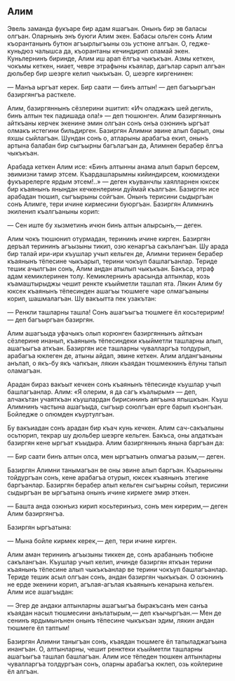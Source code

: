 ## Алим

Эвель заманда фукъаре бир адам яшагъан.
Онынъ бир эв баласы олгъан.
Оларнынъ энъ буюги Алим экен.
Бабасы ольген сонъ Алим къорантанынъ бутюн агъырлыгъыны озь устюне алгъан.
О, гедже-куньдюз чалышса да, къорантаны кечиндирип оламай экен.
Куньлернинъ биринде, Алим иш арап ёлгъа чыкъкъан.
Азмы кеткен, чокъмы кеткен, ниает, чевре этрафыны къаялар, дагълар сарып алгъан дюльбер бир шеэрге келип чыкъкъан.
О, шеэрге киргенинен:

— Манъа ыргъат керек.
Бир саати — бинъ алтын! — деп багъыргъан базиргянгъа расткеле.

Алим, базиргяннынъ сёзлерини эшитип: «Ич оладжакъ шей дегиль, бинъ алтын тек падишада ола!» — деп тюшюнген.
Алим базиргяннынъ айткъаны керчек экенине эмин олгъан сонъ онъа озюнинъ ыргъат олмакъ истегини бильдирген.
Базиргян Алимни эвине алып барып, оны яхшы сыйлагъан.
Шундан сонъ о, атларыны арабагъа екип, онынъ артына балабан бир сыгъырны багълагъан да, Алимнен берабер ёлгъа чыкъкъан.

Арабада кеткен Алим исе: «Бинъ алтынны анама алып барып берсем, эвимизни тамир этсем.
Къардашларымны кийиндирсем, коюмиздеки фукъарелерге ярдым этсем!..» — деген къуванчлы хаялларнен юксек бир къаянынъ янындан кечкенлерини дуймай къалгъан.
Базиргян исе арабадан тюшип, сыгъырыны сойгъан.
Онынъ терисини сыдыргъан сонъ Алимге, тери ичине кирмесини буюргъан.
Базиргян Алимнинъ экиленип къалгъаныны корип:

— Сен иште бу хызметинъ ичюн бинъ алтын алырсынъ,— деген.

Алим чокъ тюшюнип отурмадан, терининъ ичине кирген.
Базиргян деръал терининъ агъызыны тикип, озю кенаргъа сакълангъан.
Шу арада бир талай ири-ири къушлар учып кельген де, Алимни теринен берабер къаянынъ тёпесине чыкъарып, терини чокъуп башлагъанлар.
Териде тешик ачылгъан сонъ, Алим андан атылып чыкъкъан.
Бакъса, этраф адам кемиклеринен толу.
Кемиклернинъ арасында алтынлар, козь къамаштырыджы чешит ренкте къыйметли ташлап ята.
Лякин Алим бу юксек къаянынъ тёпесинден ашагъы тюшмеге чаре олмагъаныны корип, шашмалагъан.
Шу вакъытта пек узакътан:

— Ренкли ташларны ташла!
Сонъ ашагъыгъа тюшмеге ёл косьтеририм! — деп багъыргъан базиргян.

Алим ашагъыда уфачыкъ олып корюнген базиргяннынъ айткъан сёзлерине инанып, къаянынъ тёпесиндеки къыйметли ташларны алып, ашагъыгъа аткъан.
Базиргян исе ташларны чувалларгъа толдурып, арабагъа юклеген де, атыны айдап, эвине кеткен.
Алим алдангъаныны анълап, о якъ-бу якъ чапкъан, лякин къаядан тюшмекнинъ ёлуны тапып оламагъан.

Арадан бираз вакъыт кечкен сонъ къаянынъ тёпесинде къушлар учып башлагъанлар.
Алим: «Я олерим, я да сагъ къалырым» — деп, алчакътан учаяткъан къушлардан бирисининъ аягъына япышкъан.
Къуш Алимнинъ частына ашагъыда, сыгъыр союлгъан ерге барып къонгъан.
Бойледже о олюмден къуртулгъан.

Бу вакъиадан сонъ арадан бир къач кунь кечкен.
Алим сач-сакъалыны осьтюрип, текрар шу дюльбер шеэрге кельген.
Бакъса, оны алдаткъан базиргян кене ыргъат къыдыра.
Алим базиргяннынъ янына баргъан да:

— Бир саати бинъ алтын олса, мен ыргъатынъ олмагъа разым,— деген.

Базиргян Алимни танымагъан ве оны эвине алып баргъан.
Къарыныны тойдургъан сонъ, кене арабагъа отурып, юксек къаянынъ этегине баргъанлар.
Базиргян берабер алып кельген сыгъырны сойып, терисини сыдыргъан ве ыргъатына онынъ ичине кирмеге эмир эткен.

— Башта анда озюнъиз кирип косьтеринъиз, сонъ мен кирерим,— деген Алим базиргянгъа.

Базиргян ыргъатына:

— Мына бойле кирмек керек,— деп, тери ичине кирген.

Алим аман терининъ агъызыны тиккен де, сонъ арабанынъ тюбюне сакълангъан.
Къушлар учып келип, ичинде базиргян яткъан терини къаянынъ тёпесине алып чыкъкъанлар ве терини чокъуп башлагъанлар.
Териде тешик асыл олгъан сонъ, андан базиргян чыкъкъан.
О озюнинъ не ерде экенини корип, агълая-агълая къаянынъ кенарына кельген.
Алим исе ашагъыдан:

— Эгер де андаки алтынларны ашагъыгъа быракъсанъ мен санъа къаядан насыл тюшмесини анълатырым,— деп къычыргъан.— Мен де сенинъ ярдымынънен онынъ тёпесине чыкъкъан эдим, лякин андан тюшмеге ёл таптым!

Базиргян Алимни таныгъан сонъ, къаядан тюшмеге ёл тапыладжагъына инангъан.
О, алтынларны, чешит ренктеки къыйметли ташларны ашагъыгъа ташлап башлагъан.
Алим исе тёпеден тюшкен алтынларны чувалларгъа толдургъан сонъ, оларны арабагъа юклеп, озь койлерине ёл алгъан.
